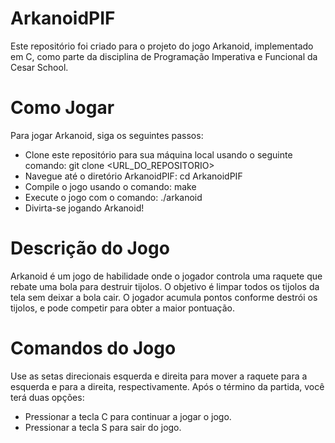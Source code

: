 # ArkanoidPIF
Este repositório foi criado para o projeto do jogo Arkanoid, implementado em C, como parte da disciplina de Programação Imperativa e Funcional da Cesar School.

# Como Jogar
Para jogar Arkanoid, siga os seguintes passos:
- Clone este repositório para sua máquina local usando o seguinte comando:
    git clone <URL_DO_REPOSITORIO>
- Navegue até o diretório ArkanoidPIF:
    cd ArkanoidPIF
- Compile o jogo usando o comando:
    make
- Execute o jogo com o comando:
    ./arkanoid
- Divirta-se jogando Arkanoid!

# Descrição do Jogo
Arkanoid é um jogo de habilidade onde o jogador controla uma raquete que rebate uma bola para destruir tijolos. O objetivo é limpar todos os tijolos da tela sem deixar a bola cair. O jogador acumula pontos conforme destrói os tijolos, e pode competir para obter a maior pontuação.

# Comandos do Jogo
Use as setas direcionais esquerda e direita para mover a raquete para a esquerda e para a direita, respectivamente.
Após o término da partida, você terá duas opções:
- Pressionar a tecla C para continuar a jogar o jogo.
- Pressionar a tecla S para sair do jogo.
